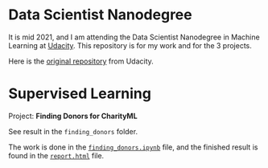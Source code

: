 # Data Scientist Nanodegree

It is mid 2021, and I am attending the Data Scientist Nanodegree in Machine Learning at [Udacity](udacity.com). This repository is for my work and for the 3 projects.

Here is the [original repository](https://github.com/udacity/intro-to-ml-tensorflow) from Udacity.

# Supervised Learning

Project: **Finding Donors for CharityML**

See result in the `finding_donors` folder. 

The work is done in the [`finding_donors.ipynb`](finding_donors/finding_donors.ipynb) file, and the finished result is found in the [`report.html`](finding_donors/report.html) file.